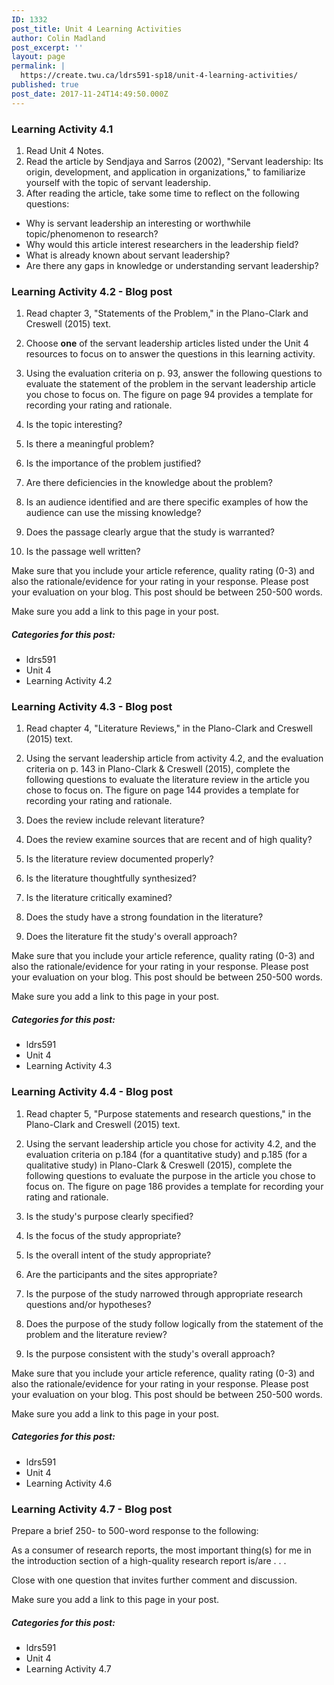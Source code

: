 ```yaml
---
ID: 1332
post_title: Unit 4 Learning Activities
author: Colin Madland
post_excerpt: ''
layout: page
permalink: |
  https://create.twu.ca/ldrs591-sp18/unit-4-learning-activities/
published: true
post_date: 2017-11-24T14:49:50.000Z
---
```


### Learning Activity 4.1

1. Read Unit 4 Notes.
2. Read the article by Sendjaya and Sarros \(2002\), "Servant leadership: Its origin, development, and application in organizations," to familiarize yourself with the topic of servant leadership.
3. After reading the article, take some time to reflect on the following questions:

* Why is servant leadership an interesting or worthwhile topic/phenomenon to research?
* Why would this article interest researchers in the leadership field? 
* What is already known about servant leadership? 
* Are there any gaps in knowledge or understanding servant leadership?

### Learning Activity 4.2 - Blog post

1. Read chapter 3, "Statements of the Problem," in the Plano-Clark and Creswell \(2015\) text.

2. Choose **one** of the servant leadership articles listed under the Unit 4 resources to focus on to answer the questions in this learning activity.
3. Using the evaluation criteria on p. 93, answer the following questions to evaluate the statement of the problem in the servant leadership article you chose to focus on. The figure on page 94 provides a template for recording your rating and rationale.

4. Is the topic interesting?

5. Is there a meaningful problem?

6. Is the importance of the problem justified?
7. Are there deficiencies in the knowledge about the problem?
8. Is an audience identified and are there specific examples of how the audience can use the missing knowledge?
9. Does the passage clearly argue that the study is warranted?
10. Is the passage well written?

Make sure that you include your article reference, quality rating \(0-3\) and also the rationale/evidence for your rating in your response.  Please post your evaluation on your blog. This post should be between 250-500 words.

Make sure you add a link to this page in your post.

##### Categories for this post:

* ldrs591
* Unit 4
* Learning Activity 4.2

### Learning Activity 4.3 - Blog post

1. Read chapter 4, "Literature Reviews," in the Plano-Clark and Creswell \(2015\) text.
2. Using the servant leadership article from activity 4.2, and the evaluation criteria on p. 143 in Plano-Clark & Creswell \(2015\), complete the following questions to evaluate the literature review in the article you chose to focus on. The figure on page 144 provides a template for recording your rating and rationale.

3. Does the review include relevant literature?

4. Does the review examine sources that are recent and of high quality?

5. Is the literature review documented properly?
6. Is the literature thoughtfully synthesized?
7. Is the literature critically examined?
8. Does the study have a strong foundation in the literature?
9. Does the literature fit the study's overall approach?

Make sure that you include your article reference, quality rating \(0-3\) and also the rationale/evidence for your rating in your response.  Please post your evaluation on your blog.  This post should be between 250-500 words.

Make sure you add a link to this page in your post.

##### Categories for this post:

* ldrs591
* Unit 4
* Learning Activity 4.3

### Learning Activity 4.4 - Blog post

1. Read chapter 5, "Purpose statements and research questions," in the Plano-Clark and Creswell \(2015\) text.
2. Using the servant leadership article you chose for activity 4.2, and the evaluation criteria on p.184 \(for a quantitative study\) and p.185 \(for a qualitative study\) in Plano-Clark & Creswell \(2015\), complete the following questions to evaluate the purpose in the article you chose to focus on. The figure on page 186 provides a template for recording your rating and rationale.

3. Is the study's purpose clearly specified?

4. Is the focus of the study appropriate?

5. Is the overall intent of the study appropriate?
6. Are the participants and the sites appropriate?
7. Is the purpose of the study narrowed through appropriate research questions and/or hypotheses?
8. Does the purpose of the study follow logically from the statement of the problem and the literature review?
9. Is the purpose consistent with the study's overall approach?

Make sure that you include your article reference, quality rating \(0-3\) and also the rationale/evidence for your rating in your response.  Please post your evaluation on your blog. This post should be between 250-500 words.

Make sure you add a link to this page in your post.

##### Categories for this post:

* ldrs591
* Unit 4
* Learning Activity 4.6

### Learning Activity 4.7 - Blog post

Prepare a brief 250- to 500-word response to the following:

As a consumer of research reports, the most important thing\(s\) for me in the introduction section of a high-quality research report is/are . . .

Close with one question that invites further comment and discussion.

Make sure you add a link to this page in your post.

##### Categories for this post:

* ldrs591
* Unit 4
* Learning Activity 4.7



